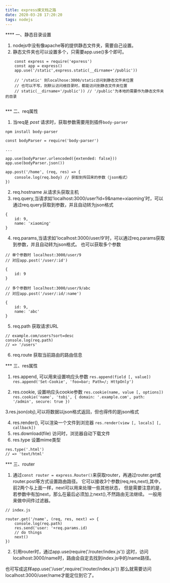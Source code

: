 ```yaml
---
title: express摸文档之路
date: 2020-03-28 17:20:20
tags: nodejs
---
```



**** 一、静态目录设置

1. nodejs中没有像apache等的提供静态文件夹，需要自己设置。
2. 静态文件夹也可以设置多个，只需要app.use()多个即可。

```
	const express = require('epxress')
	const app = express()
	app.use('/static',express.static(__dirname+'/public'))

	// '/static' 则localhose:3000/static访问到静态文件夹位置
	// 也可以不写，则默认访问根目录时，都能访问到静态文件夹位置
	// static(__dirname+'/public')) // '/public'为本地的需要作为静态文件夹的目录


```



*** 二、req属性

1. 当req是 *post* 请求时，获取参数需要用到插件`body-parser`
```
npm install body-parser

const bodyParser = require('body-parser')

...

app.use(bodyParser.urlencoded({extended: false}))
app.use(bodyParser.json())

app.post('/home', (req, res) => {
	console.log(req.body) // 获取到传回来的参数（json格式）
})

```

2. req.hostname 从请求头获取主机
3. req.query,当请求如'localhost:3000/user?id=9&name=xiaoming'时，可以通过req.query获取到参数，并且自动转为json格式
```
{
	id: 9,
	name: 'xiaoming'
}
```
4. req.params,当请求如'localhost:3000/user/9'时，可以通过req.params获取到参数，并且自动转为json格式。
也可以获取多个参数
```
// 单个参数时 localhost:3000/user/9
// 对应app.post('/user/:id')

{
	id: 9
}

// 多个参数时 localhost:3000/user/9/abc
// 对应app.post('/user/:id/:name')

{
	id: 9,
	name: 'abc'
}

```
5. req.path 获取请求URL

```
// example.com/users?sort=desc
console.log(req.path)
// => '/users'
```
6. req.route 获取当前路由的路由信息



*** 三、res属性

1. res.append, 可以用来设置响应头参数 `res.append(field [, value])`
`res.append('Set-Cookie', 'foo=bar; Path=/; HttpOnly')`

2. res.cookie, 设置响应头cookie参数 `res.cookie(name, value [, options])`
`res.cookie('name', 'tobi', { domain: '.example.com', path: '/admin', secure: true })`

3.res.json(obj),可以将数据以json格式返回，但也得传的是json格式

4. res.render(), 可以渲染一个文件到浏览器 `res.render(view [, locals] [, callback])`
5. res.download(file) 访问时，浏览器自动下载文件
6. res.type 设置mime类型
```
res.type('.html')
// => 'text/html'
```


*** 三、router

1. 通过`const router = express.Router()`来获取router，再通过router.get或router.post等方式设置路由路径。
它可以接收3个参数(req,res,next),其中，前2两个与上面一样，next可以用来处理一些其他状态，
但是需要注意的是，若参数中有加next，那么在最后必须加上next(),不然路由无法继续。
一般用来做中间件过滤器。
```
// index.js

router.get('/name', (req, res, next) => {
	console.log(req.path)
	res.send('user: '+req.params.id)
	// do things
	next()
})

```
2. 引用router时，通过app.use(require('/router/index.js'))
这时，访问localhost:3000/name时，路由会自定去找到index.js中的/name路径。

也可写成这样app.use('/user',require('/router/index.js'))
那么就需要访问localhost:3000/user/name才能定位到它了。